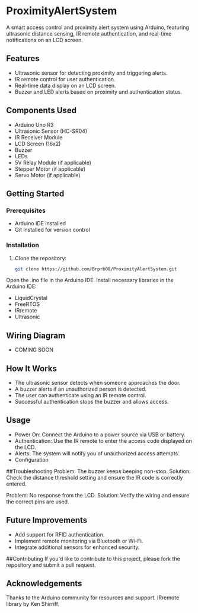 # ProximityAlertSystem
A smart access control and proximity alert system using Arduino, featuring ultrasonic distance sensing, IR remote authentication, and real-time notifications on an LCD screen.

## Features
- Ultrasonic sensor for detecting proximity and triggering alerts.
- IR remote control for user authentication.
- Real-time data display on an LCD screen.
- Buzzer and LED alerts based on proximity and authentication status.

## Components Used
- Arduino Uno R3
- Ultrasonic Sensor (HC-SR04)
- IR Receiver Module
- LCD Screen (16x2)
- Buzzer
- LEDs
- 5V Relay Module (if applicable)
- Stepper Motor (if applicable)
- Servo Motor (if applicable)

## Getting Started

### Prerequisites
- Arduino IDE installed
- Git installed for version control

### Installation
1. Clone the repository:
   ```bash
   git clone https://github.com/Brprb08/ProximityAlertSystem.git
Open the .ino file in the Arduino IDE.
Install necessary libraries in the Arduino IDE:
- LiquidCrystal
- FreeRTOS
- IRremote
- Ultrasonic

## Wiring Diagram
- COMING SOON

## How It Works
- The ultrasonic sensor detects when someone approaches the door.
- A buzzer alerts if an unauthorized person is detected.
- The user can authenticate using an IR remote control.
- Successful authentication stops the buzzer and allows access.

## Usage
- Power On: Connect the Arduino to a power source via USB or battery.
- Authentication: Use the IR remote to enter the access code displayed on the LCD.
- Alerts: The system will notify you of unauthorized access attempts.
- Configuration

##Troubleshooting
Problem: The buzzer keeps beeping non-stop.
Solution: Check the distance threshold setting and ensure the IR code is correctly entered.

Problem: No response from the LCD.
Solution: Verify the wiring and ensure the correct pins are used.

## Future Improvements
- Add support for RFID authentication.
- Implement remote monitoring via Bluetooth or Wi-Fi.
- Integrate additional sensors for enhanced security.

##Contributing
If you'd like to contribute to this project, please fork the repository and submit a pull request.

## Acknowledgements
Thanks to the Arduino community for resources and support.
IRremote library by Ken Shirriff.